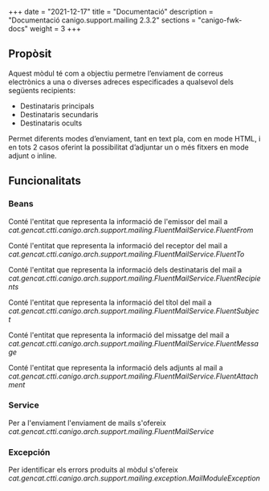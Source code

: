 +++
date        = "2021-12-17"
title       = "Documentació"
description = "Documentació canigo.support.mailing 2.3.2"
sections    = "canigo-fwk-docs"
weight      = 3
+++

## Propòsit

Aquest mòdul té com a objectiu permetre l’enviament de correus electrònics a una o diverses adreces especificades a qualsevol dels següents recipients:

* Destinataris principals
* Destinataris secundaris
* Destinataris ocults

Permet diferents modes d’enviament, tant en text pla, com en mode HTML, i en tots 2 casos oferint la possibilitat d’adjuntar un o més fitxers en mode adjunt o inline.

## Funcionalitats

### Beans

Conté l'entitat que representa la informació de l'emissor del mail a *cat.gencat.ctti.canigo.arch.support.mailing.FluentMailService.FluentFrom*

Conté l'entitat que representa la informació del receptor del mail a *cat.gencat.ctti.canigo.arch.support.mailing.FluentMailService.FluentTo*

Conté l'entitat que representa la informació dels destinataris del mail a *cat.gencat.ctti.canigo.arch.support.mailing.FluentMailService.FluentRecipients*

Conté l'entitat que representa la informació del títol del mail a *cat.gencat.ctti.canigo.arch.support.mailing.FluentMailService.FluentSubject*

Conté l'entitat que representa la informació del missatge del mail a *cat.gencat.ctti.canigo.arch.support.mailing.FluentMailService.FluentMessage*

Conté l'entitat que representa la informació dels adjunts al mail a *cat.gencat.ctti.canigo.arch.support.mailing.FluentMailService.FluentAttachment*


### Service

Per a l'enviament l'enviament de mails s'ofereix *cat.gencat.ctti.canigo.arch.support.mailing.FluentMailService*

### Excepción

Per identificar els errors produits al mòdul s'ofereix *cat.gencat.ctti.canigo.arch.support.mailing.exception.MailModuleException*
